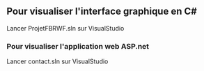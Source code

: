 ## Pour visualiser l'interface graphique en C#
Lancer ProjetFBRWF.sln sur VisualStudio 

### Pour visualiser l'application web ASP.net 
Lancer contact.sln sur VisualStudio 
